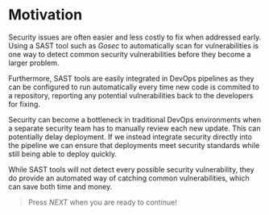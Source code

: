 # Motivation

Security issues are often easier and less costly to fix when addressed early. Using a SAST tool such as *Gosec* to automatically scan for vulnerabilities is one way to detect common security vulnerabilities before they become a larger problem. 

Furthermore, SAST tools are easily integrated in DevOps pipelines as they can be configured to run automatically every time new code is commited to a repository, reporting any potential vulnerabilities back to the developers for fixing.

Security can become a bottleneck in traditional DevOps environments when a separate security team has to manually review each new update. This can potentially delay deployment. If we instead integrate security directly into the pipeline we can ensure that deployments meet security standards while still being able to deploy quickly. 

While SAST tools will not detect every possible security vulnerability, they do provide an automated way of catching common vulnerabilities, which can save both time and money.

> Press *NEXT* when you are ready to continue!
